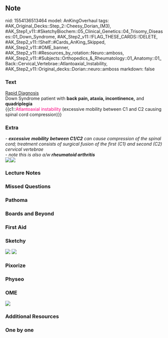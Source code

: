 ## Note
nid: 1554136513464
model: AnKingOverhaul
tags: #AK_Original_Decks::Step_2::Cheesy_Dorian_(M3), #AK_Step1_v11::#SketchyBiochem::05_Clinical_Genetics::04_Trisomy_Diseases::01_Down_Syndrome, #AK_Step2_v11::!FLAG_THESE_CARDS::!DELETE, #AK_Step2_v11::!Shelf::#Cards_AnKing_Skipped, #AK_Step2_v11::#OME_banner, #AK_Step2_v11::#Resources_by_rotation::Neuro::amboss, #AK_Step2_v11::#Subjects::Orthopedics_&_Rheumatology::01_Anatomy::01_Back::Cervical_Vertebrae::Atlantoaxial_Instability, #AK_Step2_v11::Original_decks::Dorian::neuro::amboss
markdown: false

### Text
<div>
  <u style="">Rapid Diagnosis</u>
</div>
<div>
  Down Syndrome patient with <b>back pain, ataxia,
  incontinence,</b> and <b>quadriplegia</b>
</div>
<div>
  {{c1::<font color="#FC0280">Atlantoaxial instability</font>
  (excessive mobility between C1 and C2 causing spinal cord
  compression)}}
</div>

### Extra
<div>
  <i>- <b>excessive</b> <b>mobility</b> <b>between C1/C2</b> can
  cause compression of the spinal cord; treatment consists of
  surgical fusion of the first (C1) and second (C2) cervical
  vertebrae</i>
</div>
<div>
  <i>- note this is also a/w <b>rheumatoid arthritis</b></i>
</div>
<div>
  <div>
    <div>
      <i><img src="maxresdefault%20(9).jpg"><img src=
      "paste-4789094693470209.jpg"></i>
    </div>
  </div>
</div>

### Lecture Notes


### Missed Questions


### Pathoma


### Boards and Beyond


### First Aid


### Sketchy
<img src="Down's%20Syndrome.png"> <img src=
"Screen%20Shot%202022-01-30%20at%2010.06.30%20AM.png">

### Pixorize


### Physeo


### OME
<div class="ome-widget">
  <a href="https://onlinemeded.org?ref=anki"><img src=
  "_OME_AnkiFlashcards_General_3.png"></a>
</div>

### Additional Resources


### One by one


